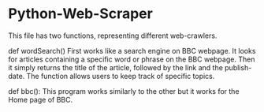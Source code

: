 # Python-Web-Scraper
This file has two functions, representing different web-crawlers.

def wordSearch() First works like a search engine on BBC webpage. It looks for articles containing a specific word or phrase on the BBC webpage. Then it simply returns the title of the article, followed by the link and the publish-date. The function allows users to keep track of specific topics.

def bbc(): This program works similarly to the other but it works for the Home page of BBC.
